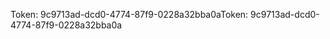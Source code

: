 <span data-ttu-id="e1f4a-101">Token: 9c9713ad-dcd0-4774-87f9-0228a32bba0a</span><span class="sxs-lookup"><span data-stu-id="e1f4a-101">Token: 9c9713ad-dcd0-4774-87f9-0228a32bba0a</span></span>